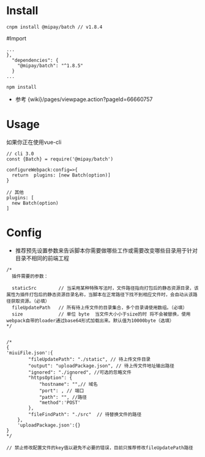 # Install
```
cnpm install @mipay/batch // v1.8.4
```

#Import
```
...
},
  "dependencies": {
    "@mipay/batch": "^1.8.5"
  }
...

npm install
```
* 参考 {wiki}/pages/viewpage.action?pageId=66660757

# Usage
如果你正在使用vue-cli  

```
// cli 3.0
const {Batch} = require('@mipay/batch')

configureWebpack:config=>{
  return  plugins: [new Batch(option)]
}

// 其他
plugins: [
  new Batch(option)
]
```

# Config

* 推荐预先设置参数来告诉脚本你需要做哪些工作或需要改变哪些目录用于针对目录不相同的前端工程

```
/*
  插件需要的参数：
  
  staticSrc        // 当采用某种特殊写法时，文件路径指向打包后的静态资源目录，该属性为插件打包后的静态资源目录名称，当脚本在正常路径下找不到相应文件时，会自动从该路径获取资源。（必填）
  fileUpdatePath   // 所有待上传文件的目录集合，多个目录请使用数组。（必填）
  size             // 单位 byte  当文件大小小于size的时 将不会被替换，使用webpack自带的loader通过base64形式加载出来。默认值为10000byte（选填）
*/
```

```

/*
{
'miuiFile.json':{
        "fileUpdatePath": "./static", // 待上传文件目录
        "output": "uploadPackage.json", // 待上传文件地址输出路径
        "ignored": "./ignored", //可选的忽略文件
        "httpsOption": {
            "hostname": "",// 域名
            "port": , // 端口
            "path": "", //路径
            "method":'POST'
        },
        "fileFindPath": "./src"  // 待替换文件的路径
    },
    'uploadPackage.json':{}
}
*/

// 禁止修改配置文件的key值以避免不必要的错误，目前只推荐修改fileUpdatePath路径

```